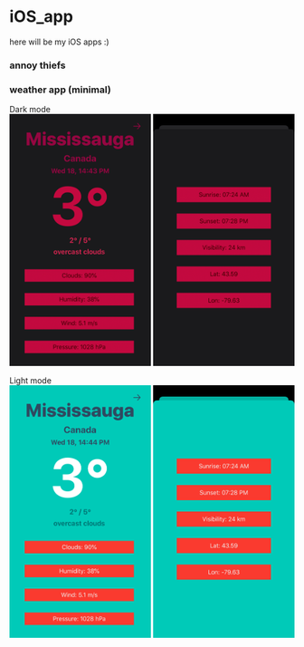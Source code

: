 # iOS_app
here will be my iOS apps :)


### annoy thiefs



### weather app (minimal)

Dark mode</br>
<img src="https://raw.githubusercontent.com/Aayush9029/iOS_apps/master/image/01.PNG" width="250">  <img src="https://raw.githubusercontent.com/Aayush9029/iOS_apps/master/image/02.PNG" width="250">
</br>

Light mode
</br>
<img src="https://raw.githubusercontent.com/Aayush9029/iOS_apps/master/image/03.PNG" width="250">  <img src="https://raw.githubusercontent.com/Aayush9029/iOS_apps/master/image/04.PNG" width="250">
